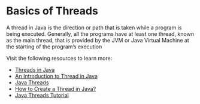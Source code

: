 # Basics of Threads

A thread in Java is the direction or path that is taken while a program is being executed. Generally, all the programs have at least one thread, known as the main thread, that is provided by the JVM or Java Virtual Machine at the starting of the program’s execution

Visit the following resources to learn more:

- [Threads in Java](https://docs.oracle.com/javase/7/docs/api/java/lang/Thread.html)
- [An Introduction to Thread in Java](https://www.simplilearn.com/tutorials/java-tutorial/thread-in-java)
- [Java Threads](https://www.geeksforgeeks.org/java-threads/)
- [How to Create a Thread in Java?](https://www.javatpoint.com/how-to-create-a-thread-in-java)
- [Java Threads Tutorial](https://www.youtube.com/watch?v=TCd8QIS-2KI)
